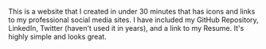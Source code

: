 This is a website that I created in under 30 minutes that has icons and links to my professional social media sites. I have included my GitHub Repository, LinkedIn, Twitter (haven't used it in years), and a link to my Resume. It's highly simple and looks great. 

